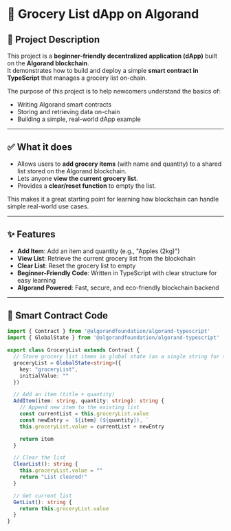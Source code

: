 # 🛒 Grocery List dApp on Algorand

## 📌 Project Description
This project is a **beginner-friendly decentralized application (dApp)** built on the **Algorand blockchain**.  
It demonstrates how to build and deploy a simple **smart contract in TypeScript** that manages a grocery list on-chain.  

The purpose of this project is to help newcomers understand the basics of:
- Writing Algorand smart contracts  
- Storing and retrieving data on-chain  
- Building a simple, real-world dApp example  

---

## ✅ What it does
- Allows users to **add grocery items** (with name and quantity) to a shared list stored on the Algorand blockchain.  
- Lets anyone **view the current grocery list**.  
- Provides a **clear/reset function** to empty the list.  

This makes it a great starting point for learning how blockchain can handle simple real-world use cases.

---

## ✨ Features
- **Add Item**: Add an item and quantity (e.g., "Apples (2kg)")  
- **View List**: Retrieve the current grocery list from the blockchain  
- **Clear List**: Reset the grocery list to empty  
- **Beginner-Friendly Code**: Written in TypeScript with clear structure for easy learning  
- **Algorand Powered**: Fast, secure, and eco-friendly blockchain backend  

---

## 📜 Smart Contract Code
```typescript
import { Contract } from '@algorandfoundation/algorand-typescript'
import { GlobalState } from '@algorandfoundation/algorand-typescript'

export class GroceryList extends Contract {
  // Store grocery list items in global state (as a single string for simplicity)
  groceryList = GlobalState<string>({
    key: "groceryList",
    initialValue: ""
  })

  // Add an item (title + quantity)
  AddItem(item: string, quantity: string): string {
    // Append new item to the existing list
    const currentList = this.groceryList.value
    const newEntry = `${item} (${quantity}), `
    this.groceryList.value = currentList + newEntry

    return item
  }

  // Clear the list
  ClearList(): string {
    this.groceryList.value = ""
    return "List cleared!"
  }

  // Get current list
  GetList(): string {
    return this.groceryList.value
  }
}


